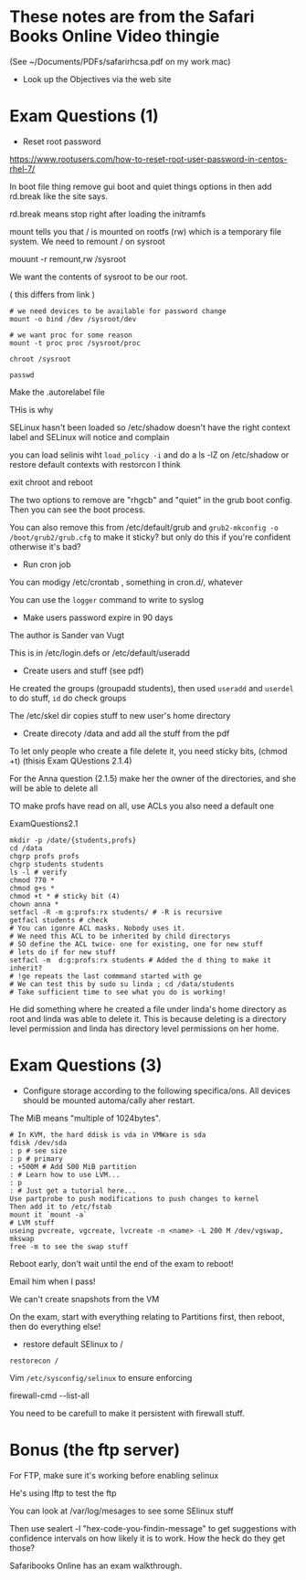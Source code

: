 # These notes are from the Safari Books Online Video thingie

(See ~/Documents/PDFs/safarirhcsa.pdf on my work mac)

- Look up the Objectives via the web site

# Exam Questions (1)

- Reset root password

https://www.rootusers.com/how-to-reset-root-user-password-in-centos-rhel-7/

In boot file thing remove gui boot and quiet things options in
then add rd.break like the site says.

rd.break means stop right after loading the initramfs

mount tells you that / is mounted on rootfs (rw) which is a temporary file system. We need to remount / on sysroot

mouunt -r remount,rw /sysroot

We want the contents of sysroot to be our root.

( this differs from link )

```
# we need devices to be available for password change
mount -o bind /dev /sysroot/dev

# we want proc for some reason
mount -t proc proc /sysroot/proc

chroot /sysroot

passwd
```

Make the .autorelabel file

THis is why

SELinux hasn't been loaded so /etc/shadow doesn't have the right context label and SELinux will notice and complain

you can load selinis wiht `load_policy -i` and do a ls -lZ on /etc/shadow or restore default contexts with  restorcon I think

exit chroot and reboot

The two options to remove are "rhgcb" and "quiet" in the grub boot config. Then you can see the boot process.

You can also remove this from /etc/default/grub and `grub2-mkconfig -o /boot/grub2/grub.cfg` to make it sticky?
but only do this if you're confident otherwise it's bad?

- Run cron job

You can modigy /etc/crontab , something in cron.d/, whatever

You can use the `logger` command to write to syslog

- Make users password expire in 90 days

The author is Sander van Vugt

This is in /etc/login.defs or /etc/default/useradd

- Create users and stuff (see pdf)

He created the groups (groupadd students), then used `useradd` and `userdel` to do stuff, `id` <username> do check groups

The /etc/skel dir copies stuff to new user's home directory

- Create direcoty /data and add all the stuff from the pdf

 To let only people who create a file delete it, you need sticky bits, (chmod +t) (thisis Exam QUestions 2.1.4)

 For the Anna question (2.1.5) make her the owner of the directories, and she will be able to delete all

 TO make profs have read on all, use ACLs you also need a default one

 ExamQuestions2.1

```
mkdir -p /date/{students,profs}
cd /data
chgrp profs profs
chgrp students students
ls -l # verify
chmod 770 *
chmod g+s *
chmod +t * # sticky bit (4)
chown anna *
setfacl -R -m g:profs:rx students/ # -R is recursive
getfacl students # check
# You can igonre ACL masks. Nobody uses it.
# We need this ACL to be inherited by child directorys
# SO define the ACL twice- one for existing, one for new stuff
# lets do if for new stuff
setfacl -m  d:g:profs:rx students # Added the d thing to make it inherit?
# !ge repeats the last commmand started with ge
# We can test this by sudo su linda ; cd /data/students
# Take sufficient time to see what you do is working!
```

He did something where he created a file under linda's home directory as root and linda was able to delete it. This is because deleting is a directory level permission and linda has directory level permissions on her home.

# Exam Questions (3)

- Configure storage according to the following specifica/ons. All devices should be mounted automa/cally aher restart.

The MiB means "multiple of 1024bytes".

```
# In KVM, the hard ddisk is vda in VMWare is sda
fdisk /dev/sda
: p # see size
: p # primary
: +500M # Add 500 MiB partition
: # Learn how to use LVM...
: p
: # Just get a tutorial here...
Use partprobe to push modifications to push changes to kernel
Then add it to /etc/fstab
mount it `mount -a`
# LVM stuff
useing pvcreate, vgcreate, lvcreate -n <name> -L 200 M /dev/vgswap, mkswap
free -m to see the swap stuff
```

Reboot early, don't wait until the end of the exam to reboot!

Email him when I pass!

We can't create snapshots from the VM

On the exam, start with everything relating to Partitions first, then reboot, then do everything else!

- restore default SElinux to / 

`restorecon /`

Vim `/etc/sysconfig/selinux` to ensure enforcing

firewall-cmd --list-all

You need to be carefull to make it persistent with firewall stuff.

# Bonus (the ftp server)

For FTP, make sure it's working before enabling selinux

He's using lftp to test the ftp

You can look at /var/log/mesages to see some SElinux stuff

Then use sealert -l "hex-code-you-findin-message" to get suggestions with  confidence intervals on how likely it is to work. How the heck do they get those? 

Safaribooks Online has an exam walkthrough. 

